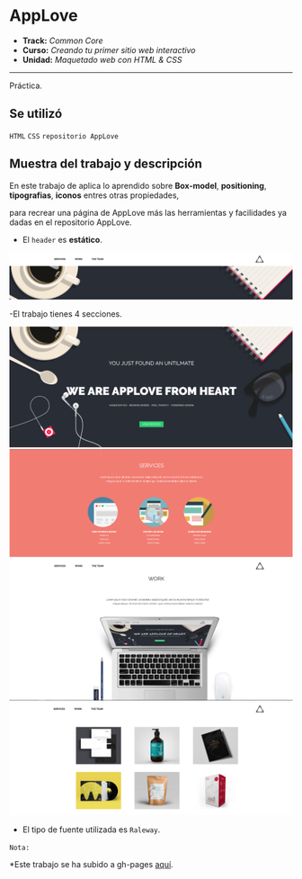 # AppLove

* **Track:** _Common Core_
* **Curso:** _Creando tu primer sitio web interactivo_
* **Unidad:** _Maquetado web con HTML & CSS_

***

Práctica.

## Se utilizó

`HTML`   `CSS` `repositorio AppLove`


## Muestra del trabajo y descripción

En este trabajo de aplica lo aprendido sobre **Box-model**, **positioning**, **tipografias**, **iconos** entres otras propiedades,

para recrear una página de AppLove más las herramientas y facilidades ya dadas en el repositorio AppLove.


- El `header` es **estático**.

![Header de la página](assets/docs/header.png)

-El trabajo tienes 4 secciones.

![seccion-1](assets/docs/seccion-1.png)
![seccion-2](assets/docs/seccion-2.png)
![seccion-3](assets/docs/seccion-3.png)
![seccion-4](assets/docs/seccion-4.png)


- El tipo de fuente utilizada es `Raleway`.

`Nota:`

*Este trabajo se ha subido a gh-pages [aquí](https://yaniraab.github.io/app-love-ready/).
